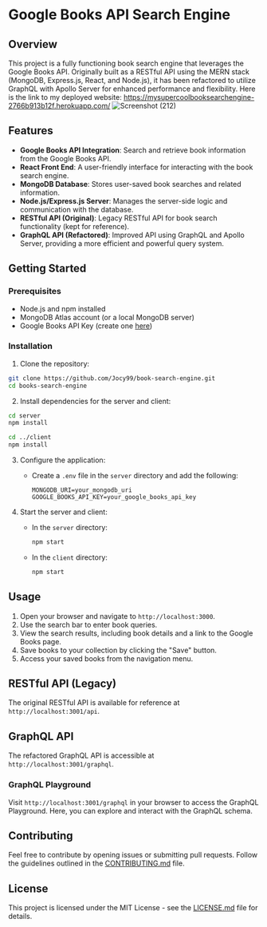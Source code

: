 # Google Books API Search Engine

## Overview

This project is a fully functioning book search engine that leverages the Google Books API. Originally built as a RESTful API using the MERN stack (MongoDB, Express.js, React, and Node.js), it has been refactored to utilize GraphQL with Apollo Server for enhanced performance and flexibility. Here is the link to my deployed website: https://mysupercoolbooksearchengine-2766b913b12f.herokuapp.com/
![Screenshot (212)](https://github.com/Jocy99/book-search-engine/assets/133434768/dd72dac7-e203-4e4d-9871-d52099edb50f)

## Features


- **Google Books API Integration**: Search and retrieve book information from the Google Books API.
- **React Front End**: A user-friendly interface for interacting with the book search engine.
- **MongoDB Database**: Stores user-saved book searches and related information.
- **Node.js/Express.js Server**: Manages the server-side logic and communication with the database.
- **RESTful API (Original)**: Legacy RESTful API for book search functionality (kept for reference).
- **GraphQL API (Refactored)**: Improved API using GraphQL and Apollo Server, providing a more efficient and powerful query system.

## Getting Started

### Prerequisites

- Node.js and npm installed
- MongoDB Atlas account (or a local MongoDB server)
- Google Books API Key (create one [here](https://developers.google.com/books/docs/v1/using#APIKey))

### Installation

1. Clone the repository:

```bash
git clone https://github.com/Jocy99/book-search-engine.git
cd books-search-engine
```

2. Install dependencies for the server and client:

```bash
cd server
npm install

cd ../client
npm install
```

3. Configure the application:

   - Create a `.env` file in the `server` directory and add the following:

     ```env
     MONGODB_URI=your_mongodb_uri
     GOOGLE_BOOKS_API_KEY=your_google_books_api_key
     ```

4. Start the server and client:

   - In the `server` directory:

     ```bash
     npm start
     ```

   - In the `client` directory:

     ```bash
     npm start
     ```

## Usage

1. Open your browser and navigate to `http://localhost:3000`.
2. Use the search bar to enter book queries.
3. View the search results, including book details and a link to the Google Books page.
4. Save books to your collection by clicking the "Save" button.
5. Access your saved books from the navigation menu.

## RESTful API (Legacy)

The original RESTful API is available for reference at `http://localhost:3001/api`.

## GraphQL API

The refactored GraphQL API is accessible at `http://localhost:3001/graphql`.

### GraphQL Playground

Visit `http://localhost:3001/graphql` in your browser to access the GraphQL Playground. Here, you can explore and interact with the GraphQL schema.

## Contributing

Feel free to contribute by opening issues or submitting pull requests. Follow the guidelines outlined in the [CONTRIBUTING.md](CONTRIBUTING.md) file.

## License

This project is licensed under the MIT License - see the [LICENSE.md](LICENSE.md) file for details.
